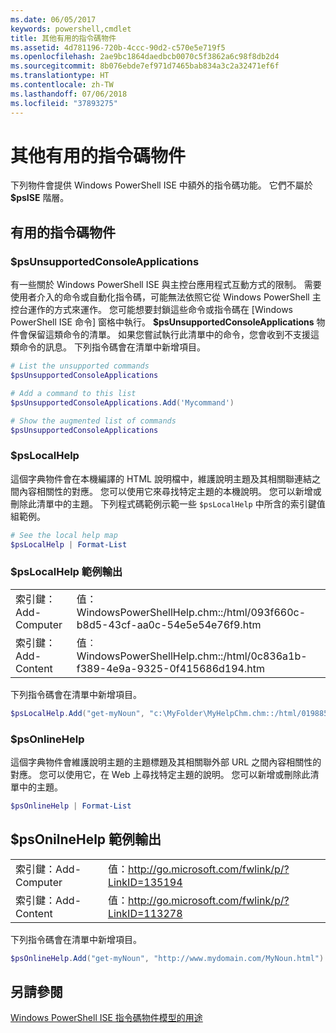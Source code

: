 ```yaml
---
ms.date: 06/05/2017
keywords: powershell,cmdlet
title: 其他有用的指令碼物件
ms.assetid: 4d781196-720b-4ccc-90d2-c570e5e719f5
ms.openlocfilehash: 2ae9bc1864daedbcb0070c5f3862a6c98f8db2d4
ms.sourcegitcommit: 8b076ebde7ef971d7465bab834a3c2a32471ef6f
ms.translationtype: HT
ms.contentlocale: zh-TW
ms.lasthandoff: 07/06/2018
ms.locfileid: "37893275"
---
```

# <a name="other-useful-scripting-objects"></a>其他有用的指令碼物件

下列物件會提供 Windows PowerShell ISE 中額外的指令碼功能。 它們不屬於 **$psISE** 階層。

## <a name="useful-scripting-objects"></a>有用的指令碼物件

### <a name="psunsupportedconsoleapplications"></a>$psUnsupportedConsoleApplications

有一些關於 Windows PowerShell ISE 與主控台應用程式互動方式的限制。 需要使用者介入的命令或自動化指令碼，可能無法依照它從 Windows PowerShell 主控台運作的方式來運作。 您可能想要封鎖這些命令或指令碼在 [Windows PowerShell ISE 命令] 窗格中執行。 **$psUnsupportedConsoleApplications** 物件會保留這類命令的清單。 如果您嘗試執行此清單中的命令，您會收到不支援這類命令的訊息。 下列指令碼會在清單中新增項目。

```powershell
# List the unsupported commands
$psUnsupportedConsoleApplications

# Add a command to this list
$psUnsupportedConsoleApplications.Add('Mycommand')

# Show the augmented list of commands
$psUnsupportedConsoleApplications
```

### <a name="pslocalhelp"></a>$psLocalHelp

這個字典物件會在本機編譯的 HTML 說明檔中，維護說明主題及其相關聯連結之間內容相關性的對應。 您可以使用它來尋找特定主題的本機說明。 您可以新增或刪除此清單中的主題。 下列程式碼範例示範一些 `$psLocalHelp` 中所含的索引鍵值組範例。

```powershell
# See the local help map
$psLocalHelp | Format-List
```

### <a name="pslocalhelp-sample-output"></a>$psLocalHelp 範例輸出

|||
|-|-|
|索引鍵：Add-Computer|值： WindowsPowerShellHelp.chm::/html/093f660c-b8d5-43cf-aa0c-54e5e54e76f9.htm|
|索引鍵：Add-Content|值︰WindowsPowerShellHelp.chm::/html/0c836a1b-f389-4e9a-9325-0f415686d194.htm|

下列指令碼會在清單中新增項目。

```powershell
$psLocalHelp.Add("get-myNoun", "c:\MyFolder\MyHelpChm.chm::/html/0198854a-1298-57ae-aa0c-87b5e5a84712.htm")
```

### <a name="psonlinehelp"></a>$psOnlineHelp

這個字典物件會維護說明主題的主題標題及其相關聯外部 URL 之間內容相關性的對應。 您可以使用它，在 Web 上尋找特定主題的說明。 您可以新增或刪除此清單中的主題。

```powershell
$psOnlineHelp | Format-List
```

## <a name="psonilnehelp-sample-output"></a>$psOnilneHelp 範例輸出

|||
|-|-|
|索引鍵：Add-Computer|值：http://go.microsoft.com/fwlink/p/?LinkID=135194|
|索引鍵：Add-Content|值：http://go.microsoft.com/fwlink/p/?LinkID=113278|

下列指令碼會在清單中新增項目。

```powershell
$psOnlineHelp.Add("get-myNoun", "http://www.mydomain.com/MyNoun.html")
```

## <a name="see-also"></a>另請參閱

[Windows PowerShell ISE 指令碼物件模型的用途](../../core-powershell/ise/Purpose-of-the-Windows-PowerShell-ISE-Scripting-Object-Model.md)